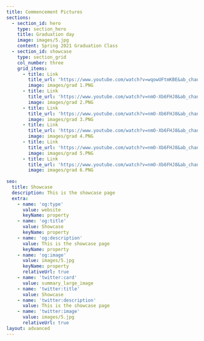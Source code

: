 ```yaml
---
title: Commencement Pictures
sections:
  - section_id: hero
    type: section_hero
    title: Graduation day
    image: images/5.jpg 
    content: Spring 2021 Graduation Class
  - section_id: showcase
    type: section_grid
    col_number: three
    grid_items: 
      - title: Link
        title_url: 'https://www.youtube.com/watch?v=wqowUFtmKBE&ab_channel=AncaDoloc-Mihu'
        image: images/grad 1.PNG
      - title: Link
        title_url: 'https://www.youtube.com/watch?v=nmO-Xb6FHJ8&ab_channel=AncaDoloc-Mihu'
        image: images/grad 2.PNG 
      - title: Link
        title_url: 'https://www.youtube.com/watch?v=nmO-Xb6FHJ8&ab_channel=AncaDoloc-Mihu'
        image: images/grad 3.PNG 
      - title: Link
        title_url: 'https://www.youtube.com/watch?v=nmO-Xb6FHJ8&ab_channel=AncaDoloc-Mihu'
        image: images/grad 4.PNG 
      - title: Link
        title_url: 'https://www.youtube.com/watch?v=nmO-Xb6FHJ8&ab_channel=AncaDoloc-Mihu'
        image: images/grad 5.PNG  
      - title: Link
        title_url: 'https://www.youtube.com/watch?v=nmO-Xb6FHJ8&ab_channel=AncaDoloc-Mihu'
        image: images/grad 6.PNG
              
seo:
  title: Showcase
  description: This is the showcase page
  extra:
    - name: 'og:type'
      value: website
      keyName: property
    - name: 'og:title'
      value: Showcase
      keyName: property
    - name: 'og:description'
      value: This is the showcase page
      keyName: property
    - name: 'og:image'
      value: images/5.jpg
      keyName: property
      relativeUrl: true
    - name: 'twitter:card'
      value: summary_large_image
    - name: 'twitter:title'
      value: Showcase
    - name: 'twitter:description'
      value: This is the showcase page
    - name: 'twitter:image'
      value: images/5.jpg
      relativeUrl: true
layout: advanced
---
```

